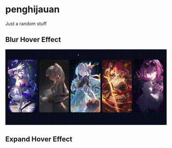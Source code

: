 # penghijauan
Just a random stuff

## Blur Hover Effect
![blur-hover-effect](assets/y.gif)

## Expand Hover Effect
